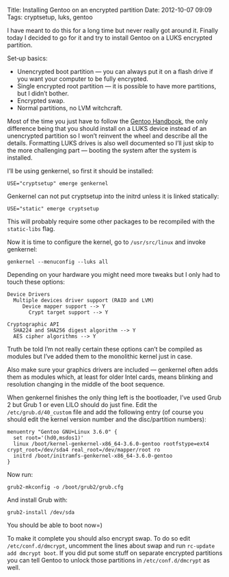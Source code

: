 Title: Installing Gentoo on an encrypted partition
Date: 2012-10-07 09:09
Tags: cryptsetup, luks, gentoo

I have meant to do this for a long time but never really got around it.  Finally
today I decided to go for it and try to install Gentoo on a LUKS encrypted
partition.

Set‐up basics:

* Unencrypted boot partition — you can always put it on a flash drive if you
  want your computer to be fully encrypted.
* Single encrypted root partition — it is possible to have more partitions, but
  I didn’t bother.
* Encrypted swap.
* Normal partitions, no LVM witchcraft.

Most of the time you just have to follow the [Gentoo Handbook][handbook], the
only difference being that you should install on a LUKS device instead of an
unencrypted partition so I won’t reinvent the wheel and describe all the
details.  Formatting LUKS drives is also well documented so I’ll just skip to
the more challenging part — booting the system after the system is installed.

I’ll be using genkernel, so first it should be installed:

    USE="cryptsetup" emerge genkernel

Genkernel can not put cryptsetup into the initrd unless it is linked statically:

    USE="static" emerge cryptsetup

This will probably require some other packages to be recompiled with the
`static-libs` flag.

Now it is time to configure the kernel, go to `/usr/src/linux` and invoke
genkernel:

    genkernel --menuconfig --luks all

Depending on your hardware you might need more tweaks but I only had to touch
these options:

    Device Drivers
      Multiple devices driver support (RAID and LVM)
         Device mapper support --> Y
           Crypt target support --> Y

    Cryptographic API
      SHA224 and SHA256 digest algorithm --> Y
      AES cipher algorithms --> Y

Truth be told I’m not really certain these options can’t be compiled as modules
but I’ve added them to the monolithic kernel just in case.

Also make sure your graphics drivers are included — genkernel often adds them as
modules which, at least for older Intel cards, means blinking and resolution
changing in the middle of the boot sequence.

When genkernel finishes the only thing left is the bootloader, I’ve used Grub 2
but Grub 1 or even LILO should do just fine.  Edit the `/etc/grub.d/40_custom`
file and add the following entry (of course you should edit the kernel version
number and the disc/partition numbers):

    menuentry "Gentoo GNU+Linux 3.6.0" {
      set root='(hd0,msdos1)'
      linux /boot/kernel-genkernel-x86_64-3.6.0-gentoo rootfstype=ext4 crypt_root=/dev/sda4 real_root=/dev/mapper/root ro
      initrd /boot/initramfs-genkernel-x86_64-3.6.0-gentoo
    }

Now run:

    grub2-mkconfig -o /boot/grub2/grub.cfg

And install Grub with:

    grub2-install /dev/sda

You should be able to boot now=)

To make it complete you should also encrypt swap.  To do so edit
`/etc/conf.d/dmcrypt`, uncomment the lines about swap and run `rc-update add
dmcrypt boot`.  If you did put some stuff on separate encrypted partitions you
can tell Gentoo to unlock those partitions in `/etc/conf.d/dmcrypt` as well.

[handbook]: http://www.gentoo.org/doc/en/handbook/
